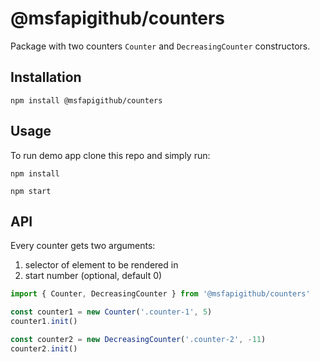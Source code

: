 # @msfapigithub/counters

Package with two counters `Counter` and `DecreasingCounter` constructors.

## Installation

```
npm install @msfapigithub/counters
```

## Usage

To run demo app clone this repo and simply run:

```
npm install
```

```
npm start
```

## API

Every counter gets two arguments:
 1. selector of element to be rendered in
 2. start number (optional, default 0)

```javascript
import { Counter, DecreasingCounter } from '@msfapigithub/counters'

const counter1 = new Counter('.counter-1', 5)
counter1.init()

const counter2 = new DecreasingCounter('.counter-2', -11)
counter2.init()
```